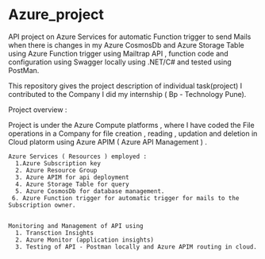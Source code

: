# Azure_project
API project  on Azure Services for automatic Function trigger to send Mails when there is changes in my Azure CosmosDb and Azure Storage Table using Azure Function trigger using Mailtrap API , function code and configuration using Swagger locally using .NET/C# and tested using PostMan.

This repository gives the project description of individual task(project) I contributed to the Company I did my internship ( Bp - Technology Pune).

Project overview : 

 Project is under the Azure Compute platforms , where I have coded the File operations in a Company for file creation , reading , updation and deletion in Cloud platorm using Azure APIM ( Azure API Management ) .

    Azure Services ( Resources ) employed :
      1.Azure Subscription key
      2. Azure Resource Group
      3. Azure APIM for api deployment
      4. Azure Storage Table for query
      5. Azure CosmosDb for database management.
     6. Azure Function trigger for automatic trigger for mails to the Subscription owner.
  
      
    Monitoring and Management of API using
      1. Transction Insights
      2. Azure Monitor (application insights)
      3. Testing of API - Postman locally and Azure APIM routing in cloud.
         
   
